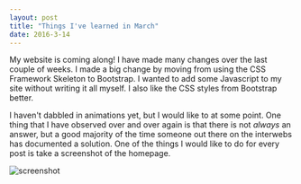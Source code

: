 ```yaml
---
layout: post
title: "Things I've learned in March"
date: 2016-3-14
---
```


<p>My website is coming along! I have made many changes over the last couple of weeks. I made a big change by moving 
from using the CSS Framework Skeleton to Bootstrap. I wanted to add some Javascript to my site without writing it all 
myself. I also like the CSS styles from Bootstrap better.</p>

<p>I haven't dabbled in animations yet, but I would like to at some point. One thing that I have observed over and over 
 again is that there is not <i>always</i> an answer, but a good majority of the time someone out there on the interwebs has 
 documented a solution. One of the things I would like to do for every post is take a screenshot of the homepage.</p>
 <img class="profilePic img-responsive center-block" src="{{site.github.url }}/assets/screenshot-2016-3-14.png" alt="screenshot">